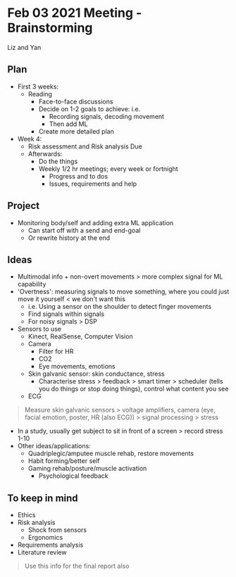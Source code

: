 # Feb 03 2021 Meeting - Brainstorming

Liz and Yan

## Plan

* First 3 weeks:
  * Reading
    * Face-to-face discussions
    * Decide on 1-2 goals to achieve: i.e.
      * Recording signals, decoding movement
      * Then add ML
    * Create more detailed plan
* Week 4:
  * Risk assessment and Risk analysis Due
  * Afterwards:
    * Do the things
    * Weekly 1/2 hr meetings; every week or fortnight
      * Progress and to dos
      * Issues, requirements and help

## Project

* Monitoring body/self and adding extra ML application
  * Can start off with a send and end-goal
  * Or rewrite history at the end

## Ideas

* Multimodal info + non-overt movements > more complex signal for ML capability
* 'Overtness': measuring signals to move something, where you could just move it yourself < we don't want this
  * i.e. Using a sensor on the shoulder to detect finger movements
  * Find signals within signals
  * For noisy signals > DSP
* Sensors to use
  * Kinect, RealSense, Computer Vision
  * Camera
    * Filter for HR
    * CO2
    * Eye movements, emotions
  * Skin galvanic sensor: skin conductance, stress
    * Characterise stress > feedback > smart timer > scheduler (tells you do things or stop doing things), control what content you see
  * ECG

> Measure skin galvanic sensors > voltage amplifiers, camera (eye, facial emotion, poster, HR (also ECG)) > signal processing > stress

* In a study, usually get subject to sit in front of a screen > record stress 1-10
* Other ideas/applications:
  * Quadriplegic/amputee muscle rehab, restore movements
  * Habit forming/better self
  * Gaming rehab/posture/muscle activation
    * Psychological feedback

## To keep in mind

* Ethics
* Risk analysis
  * Shock from sensors
  * Ergonomics
* Requirements analysis
* Literature review

> Use this info for the final report also
